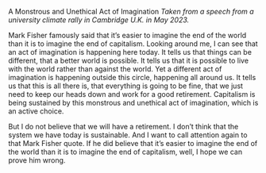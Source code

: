 A Monstrous and Unethical Act of Imagination
*Taken from a speech from a university climate rally in Cambridge U.K. in May 2023.*

Mark Fisher famously said that it’s easier to imagine the end of the world than it is to imagine the end of capitalism. Looking around me, I can see that an act of imagination is happening here today. It tells us that things can be different, that a better world is possible. It tells us that it is possible to live with the world rather than against the world. Yet a different act of imagination is happening outside this circle, happening all around us. It tells us that this is all there is, that everything is going to be fine, that we just need to keep our heads down and work for a good retirement. Capitalism is being sustained by this monstrous and unethical act of imagination, which is an active choice.

But I do not believe that we will have a retirement. I don’t think that the system we have today is sustainable. And I want to call attention again to that Mark Fisher quote. If he did believe that it’s easier to imagine the end of the world than it is to imagine the end of capitalism, well, I hope we can prove him wrong.
